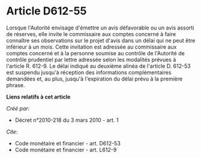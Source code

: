 # Article D612-55

Lorsque l'Autorité envisage d'émettre un avis défavorable ou un avis assorti de réserves, elle invite le commissaire aux
comptes concerné à faire connaître ses observations sur le projet d'avis dans un délai qui ne peut être inférieur à un mois.
Cette invitation est adressée au commissaire aux comptes concerné et à la personne soumise au contrôle de l'Autorité de
contrôle prudentiel par lettre adressée selon les modalités prévues à l'article R. 612-9. Le délai indiqué au deuxième alinéa
de l'article D. 612-53 est suspendu jusqu'à réception des informations complémentaires demandées et, au plus, jusqu'à
l'expiration du délai prévu à la première phrase.

**Liens relatifs à cet article**

_Créé par_:

  - Décret n°2010-218 du 3 mars 2010 - art. 1

_Cite_:

  - Code monétaire et financier - art. D612-53
  - Code monétaire et financier - art. L612-9
